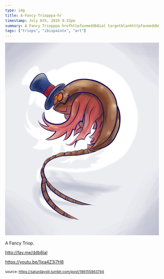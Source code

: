 ```yaml
---
type: img
title: A-Fancy-Triopppa-hr
timestamp: July 8th, 2019 9:32pm
summary: A Fancy Triopppa hrefhttpfavmeddb8ial targetblankhttpfavmeddb8ialabrppa hrefhttpsyoutube1jxa4Z3j7H8 target
tags: ["triops", "ibispaintx", "art"]
---
```

<img src="../media/186155863744.png"/>
                                                                                          
A Fancy Triop.

<a href="http://fav.me/ddb8ial" target="_blank">http://fav.me/ddb8ial</a><br/>

<a href="https://youtu.be/1jxa4Z3j7H8" target="_blank">https://youtu.be/1jxa4Z3j7H8</a><br/>
 
                                    
                
                
                
                
                                
<small>source: https://saturdayxiii.tumblr.com/post/186155863744</small>